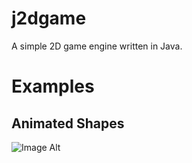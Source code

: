 j2dgame
=======

A simple 2D game engine written in Java.

Examples
========

Animated Shapes
---------------
![Image Alt](https://raw.github.com/sqlboy/j2dgame/raw/master/screenshots/example1.png)


